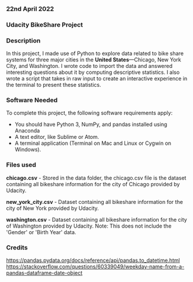 ### 22nd April 2022

### Udacity BikeShare Project


### Description
In this project, I made use of Python to explore data related to bike share systems for three major cities in the **United States**—Chicago, New York City, and Washington. I wrote code to import the data and answered interesting questions about it by computing descriptive statistics. I also wrote a script that takes in raw input to create an interactive experience in the terminal to present these statistics.

### Software Needed
To complete this project, the following software requirements apply:

- You should have Python 3, NumPy, and pandas installed using Anaconda
- A text editor, like Sublime or Atom.
- A terminal application (Terminal on Mac and Linux or Cygwin on Windows).

### Files used
**chicago.csv** - Stored in the data folder, the chicago.csv file is the dataset containing all bikeshare information for the city of Chicago provided by Udacity.

**new_york_city.csv** - Dataset containing all bikeshare information for the city of New York provided by Udacity.

**washington.csv** - Dataset containing all bikeshare information for the city of Washington provided by Udacity. Note: This does not include the 'Gender' or 'Birth Year' data.

### Credits
https://pandas.pydata.org/docs/reference/api/pandas.to_datetime.html
https://stackoverflow.com/questions/60339049/weekday-name-from-a-pandas-dataframe-date-object

